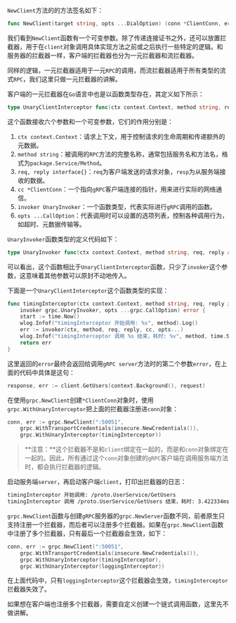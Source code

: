 `NewClient`方法的的方法签名如下：

```go
func NewClient(target string, opts ...DialOption) (conn *ClientConn, err error)
```

我们看到`NewClient`函数有一个可变参数。除了传递连接证书之外，还可以放置拦截器，用于在`client`对象调用具体实现方法之前或之后执行一些特定的逻辑。和服务器的拦截器一样，客户端的拦截器也分为一元拦截器和流拦截器。

同样的逻辑，一元拦截器适用于一元`RPC`的调用，而流拦截器适用于所有类型的流式`RPC`，我们这里只做一元拦截器的讲解。

客户端的一元拦截器在`Go`语言中也是以函数类型存在，其定义如下所示：

```go
type UnaryClientInterceptor func(ctx context.Context, method string, req, reply interface{}, cc *ClientConn, invoker UnaryInvoker, opts ...CallOption) error
```

这个函数接收六个参数和一个可变参数，它们的作用分别是：

1. `ctx context.Context`：请求上下文，用于控制请求的生命周期和传递额外的元数据。
2. `method string`：被调用的`RPC`方法的完整名称，通常包括服务名和方法名，格式为`package.Service/Method`。
3. `req, reply interface{}`：`req`为客户端发送的请求对象，`resp`为从服务端接收的数据。
4. `cc *ClientConn`：一个指向`gRPC`客户端连接的指针，用来进行实际的网络通信。
5. `invoker UnaryInvoker`：一个函数类型，代表实际进行`gRPC`调用的函数。
6. `opts ...CallOption`：代表调用时可以设置的选项列表，控制各种调用行为，如超时、元数据传输等。

`UnaryInvoker`函数类型的定义代码如下：

```go
type UnaryInvoker func(ctx context.Context, method string, req, reply any, cc *ClientConn, opts ...CallOption) error
```

可以看出，这个函数相比于`UnaryClientInterceptor`函数，只少了`invoker`这个参数，这意味着其他参数可以原封不动地传入。

下面是一个`UnaryClientInterceptor`这个函数类型的实现：

```go
func timingInterceptor(ctx context.Context, method string, req, reply interface{}, cc *grpc.ClientConn,
	invoker grpc.UnaryInvoker, opts ...grpc.CallOption) error {
	start := time.Now()
	wlog.Infof("timingInterceptor 开始调用: %s", method).Log()
	err := invoker(ctx, method, req, reply, cc, opts...)
	wlog.Infof("timingInterceptor 调用 %s 结束，耗时: %v", method, time.Since(start)).Log()
	return err
}
```

这里返回的`error`最终会返回给调用`gRPC server`方法时的第二个参数`error`，在上面的代码中具体是这句：

```go
response, err := client.GetUsers(context.Background(), request)
```

在使用`grpc.NewClient`创建`*ClientConn`对象时，使用`grpc.WithUnaryInterceptor`把上面的拦截器注册进`conn`对象：

```go
conn, err := grpc.NewClient(":50051",
    grpc.WithTransportCredentials(insecure.NewCredentials()),
    grpc.WithUnaryInterceptor(timingInterceptor))
```

> **注意：**这个拦截器不是和`client`绑定在一起的，而是和`conn`对象绑定在一起的。因此，所有通过这个`conn`对象创建的`gRPC`客户端在调用服务端方法时，都会执行拦截器的逻辑。

启动服务端`server`，再启动客户端`client`，打印出拦截器的日志：

```sh
timingInterceptor 开始调用: /proto.UserService/GetUsers
timingInterceptor 调用 /proto.UserService/GetUsers 结束，耗时: 3.422334ms
```

`grpc.NewClient`函数与创建`gRPC`服务器的`grpc.NewServer`函数不同，前者原生只支持注册一个拦截器，而后者可以注册多个拦截器。如果在`grpc.NewClient`函数中注册了多个拦截器，只有最后一个拦截器会生效，如下：

```go
conn, err := grpc.NewClient(":50051",
    grpc.WithTransportCredentials(insecure.NewCredentials()),
    grpc.WithUnaryInterceptor(timingInterceptor),
    grpc.WithUnaryInterceptor(loggingInterceptor))
```

在上面代码中，只有`loggingInterceptor`这个拦截器会生效，`timingInterceptor`拦截器失效了。

如果想在客户端也注册多个拦截器，需要自定义创建一个链式调用函数，这里先不做讲解。